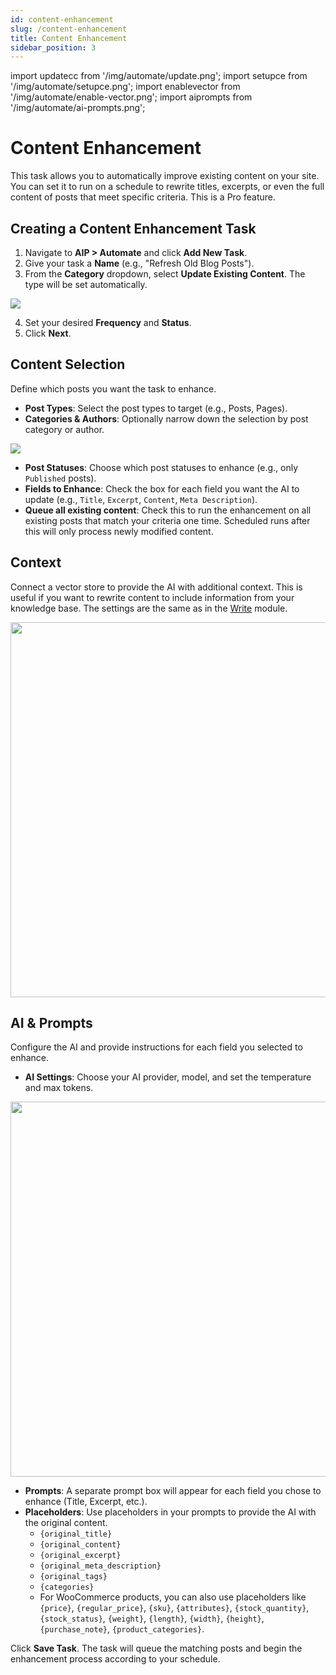 ```yaml
---
id: content-enhancement
slug: /content-enhancement
title: Content Enhancement
sidebar_position: 3
---
```


import updatecc from '/img/automate/update.png';
import setupce from '/img/automate/setupce.png';
import enablevector from '/img/automate/enable-vector.png';
import aiprompts from '/img/automate/ai-prompts.png';

# Content Enhancement

This task allows you to automatically improve existing content on your site. You can set it to run on a schedule to rewrite titles, excerpts, or even the full content of posts that meet specific criteria. This is a Pro feature.

## Creating a Content Enhancement Task

1.  Navigate to **AIP > Automate** and click **Add New Task**.
2.  Give your task a **Name** (e.g., "Refresh Old Blog Posts").
3.  From the **Category** dropdown, select **Update Existing Content**. The type will be set automatically.

<img src={updatecc} />

4.  Set your desired **Frequency** and **Status**.
5.  Click **Next**.

## Content Selection

Define which posts you want the task to enhance.

- **Post Types**: Select the post types to target (e.g., Posts, Pages).
- **Categories & Authors**: Optionally narrow down the selection by post category or author.

<img src={setupce} />

- **Post Statuses**: Choose which post statuses to enhance (e.g., only `Published` posts).
- **Fields to Enhance**: Check the box for each field you want the AI to update (e.g., `Title`, `Excerpt`, `Content`, `Meta Description`).
- **Queue all existing content**: Check this to run the enhancement on all existing posts that match your criteria one time. Scheduled runs after this will only process newly modified content.

## Context

Connect a vector store to provide the AI with additional context. This is useful if you want to rewrite content to include information from your knowledge base. The settings are the same as in the [Write](/docs/Write/context) module.

<img src={enablevector} width="600" />

## AI & Prompts

Configure the AI and provide instructions for each field you selected to enhance.

- **AI Settings**: Choose your AI provider, model, and set the temperature and max tokens.

<img src={aiprompts} width="600"/>

- **Prompts**: A separate prompt box will appear for each field you chose to enhance (Title, Excerpt, etc.).
- **Placeholders**: Use placeholders in your prompts to provide the AI with the original content.
    - `{original_title}`
    - `{original_content}`
    - `{original_excerpt}`
    - `{original_meta_description}`
    - `{original_tags}`
    - `{categories}`
    - For WooCommerce products, you can also use placeholders like `{price}`, `{regular_price}`, `{sku}`, `{attributes}`, `{stock_quantity}`,`{stock_status}`, `{weight}`, `{length}`, `{width}`, `{height}`, `{purchase_note}`, `{product_categories}`.

Click **Save Task**. The task will queue the matching posts and begin the enhancement process according to your schedule.